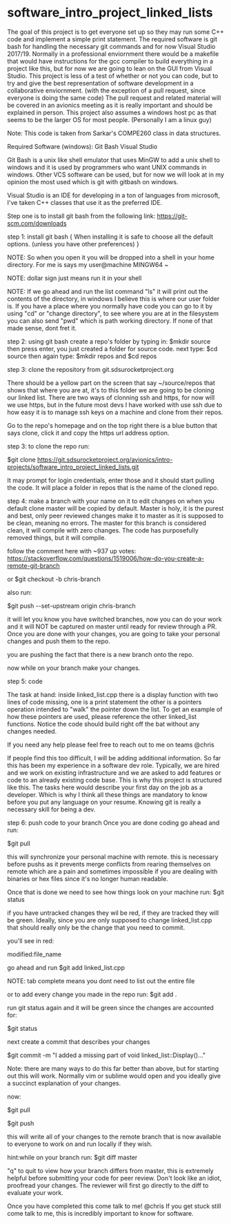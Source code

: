 # software_intro_project_linked_lists

The goal of this project is to get everyone set up so they may run some C++ code and implement a simple print statement. The required software is git bash for handling the necessary git commands and for now Visual Studio 2017/19. Normally in a professional enviornment there would be a makefile that would have instructions for the gcc compiler to build everything in a project like this, but for now we are going to lean on the GUI from Visual Studio. This project is less of a test of whether or not you can code, but to try and give the best representation of software development in a collaborative enviornment. (with the exception of a pull request, since everyone is doing the same code) The pull request and related material will be covered in an avionics meeting as it is really important and should be explained in person. This project also assumes a windows host pc as that seems to be the larger OS for most people. (Personally I am a linux guy)

Note: This code is taken from Sarkar's COMPE260 class in data structures.

Required Software (windows):
Git Bash
Visual Studio 

Git Bash is a unix like shell emulator that uses MinGW to add a unix shell to windows and it is used by programmers who want UNIX commands in windows. Other VCS software can be used, but for now we will look at in my opinion the most used which is git with gitbash on windows.

Visual Studio is an IDE for developing in a ton of languages from microsoft, I've taken C++ classes that use it as the preferred IDE.

Step one is to install git bash from the following link: 
https://git-scm.com/downloads

step 1: install git bash {
When installing it is safe to choose all the default options. (unless you have other preferences)
}

NOTE:
So when you open it you will be dropped into a shell in your home directory. For me is says my user@machine MINGW64 ~

NOTE:
dollar sign just means run it in your shell 

NOTE:
If we go ahead and run the list command "ls" it will print out the contents of the directory, in windows I believe this is where our user folder is. If you have a place where you normally have code you can go to it by using "cd" or "change directory", to see where you are at in the filesystem you can also send "pwd" which is path working directory. If none of that made sense, dont fret it. 

step 2: using git bash create a repo's folder by typing in:
$mkdir source
then press enter, you just created a folder for source code. next type:
$cd source 
then again type: 
$mkdir repos
and 
$cd repos


step 3: clone the repository from git.sdsurocketproject.org

There should be a yellow part on the screen that say ~/source/repos that shows that where you are at, it's to this folder we are going to be cloning our linked list. There are two ways of clonning ssh and https, for now will we use https, but in the future most devs I have worked with use ssh due to how easy it is to manage ssh keys on a machine and clone from their repos. 

Go to the repo's homepage and on the top right there is a blue button that says clone, click it and copy the https url address option.

step 3: to clone the repo run:

$git clone https://git.sdsurocketproject.org/avionics/intro-projects/software_intro_project_linked_lists.git

It may prompt for login credentials, enter those and it should start pulling the code. It will place a folder in repos that is the name of the cloned repo.

step 4: make a branch with your name on it to edit changes on
when you default clone master will be copied by default. Master is holy, it is the purest and best, only peer reviewed changes make it to master as it is supposed to be clean, meaning no errors. The master for this branch is considered clean, it will compile with zero changes. The code has purposefully removed things, but it will compile.

follow the comment here with ~937 up votes:
https://stackoverflow.com/questions/1519006/how-do-you-create-a-remote-git-branch

or 
$git checkout -b chris-branch

also run:

$git push --set-upstream origin chris-branch

it will let you know you have switched branches, now you can do your work and it will NOT be captured on master until ready for review through a PR.  Once you are done with your changes, you are going to take your personal changes and push them to the repo. 

you are pushing the fact that there is a new branch onto the repo.

now while on your branch make your changes.

step 5: code

The task at hand: inside linked_list.cpp there is a display function with two lines of code missing, one is a print statement the other is a pointers operation intended to "walk" the pointer down the list. To get an example of how these pointers are used, please reference the other linked_list functions. Notice the code should build right off the bat without any changes needed.

If you need any help please feel free to reach out to me on teams @chris

If people find this too difficult, I will be adding additional information. So far this has been my experience in a software dev role. Typically, we are hired and we work on existing infrastructure and we are asked to add features or code to an already existing code base. This is why this project is structured like this. The tasks here would describe your first day on the job as a developer. Which is why I think all these things are mandatory to know before you put any language on your resume. Knowing git is really a necessary skill for being a dev.

step 6: push code to your branch
Once you are done coding go ahead and run:

$git pull 

this will synchronize your personal machine with remote. this is necessary before pushs as it prevents merge conflicts from rearing themselves on remote which are a pain and sometimes impossible if you are dealing with binaries or hex files since it's no longer human readable.

Once that is done we need to see how things look on your machine run:
$git status


if you have untracked changes they wil be red, if they are tracked they will be green. Ideally, since you are only supposed to change linked_list.cpp that should really only be the change that you need to commit. 

you'll see in red:

modified:file_name

go ahead and run 
$git add linked_list.cpp 

NOTE: tab complete means you dont need to list out the entire file

or to add every change you made in the repo run:
$git add .

run git status again and it will be green since the changes are accounted for:

$git status

next create a commit that describes your changes 

$git commit -m "I added a missing part of void linked_list::Display()..." 

Note: there are many ways to do this far better than above, but for starting out this will work. Normally vim or sublime would open and you ideally give a succinct explanation of your changes.

now: 

$git pull

$git push

this will write all of your changes to the remote branch that is now available to everyone to work on and run locally if they wish.

hint:while on your branch run:
$git diff master 

"q" to quit
to view how your branch differs from master, this is extremely helpful before submitting your code for peer review. Don't look like an idiot, proofread your changes. The reviewer will first go directly to the diff to evaluate your work.


Once you have completed this come talk to me! @chris
If you get stuck still come talk to me, this is incredibly important to know for software.







